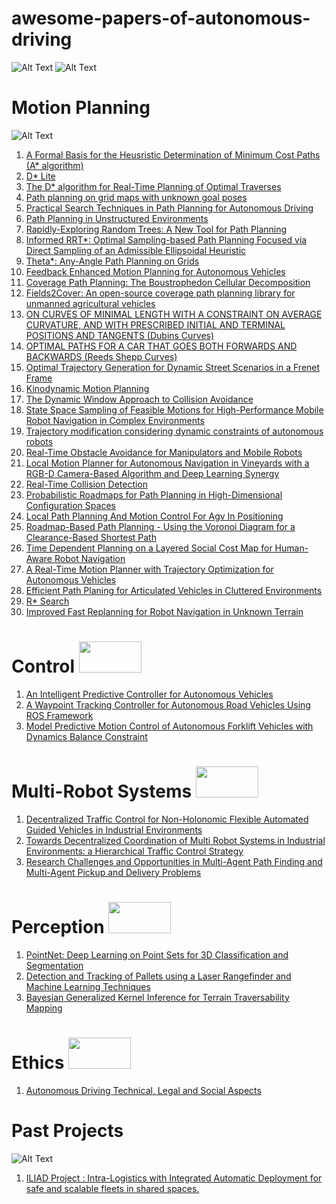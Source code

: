 # awesome-papers-of-autonomous-driving
![Alt Text](https://static01.nyt.com/images/2017/05/26/business/26wheels-top/26wheels-top-superJumbo.gif)
![Alt Text](https://j.gifs.com/rR66g2.gif)

# Motion Planning 
![Alt Text](https://developer-blogs.nvidia.com/wp-content/uploads/2020/01/auto-social-drive-labs-localization-5-seconds.gif)

1) <a href="http://ai.stanford.edu/users/nilsson/OnlinePubs-Nils/PublishedPapers/astar.pdf" target="_blank">A Formal Basis for the Heusristic Determination of Minimum Cost Paths (A* algorithm) </a> 
2) <a href="http://idm-lab.org/bib/abstracts/papers/aaai02b.pdf" target="_blank">D* Lite</a>
3) <a href="https://www.ri.cmu.edu/pub_files/pub3/stentz_anthony__tony__1994_2/stentz_anthony__tony__1994_2.pdf" target="_blank">The D* algorithm for Real-Time Planning of Optimal Traverses</a>
4) <a href="https://ieeexplore.ieee.org/document/6728269" target="_blank">Path planning on grid maps with unknown goal poses</a>
5) <a href="https://ai.stanford.edu/~ddolgov/papers/dolgov_gpp_stair08.pdf" target="_blank">Practical Search Techniques in Path Planning for Autonomous Driving</a>
6) <a href="https://www.researchgate.net/publication/337719881_Path_Planning_in_Unstructured_Environments_A_Real-time_Hybrid_A_Implementation_for_Fast_and_Deterministic_Path_Generation_for_the_KTH_Research_Concept_Vehicle" target="_blank">Path Planning in
Unstructured Environments </a>
7) <a href="http://msl.cs.illinois.edu/~lavalle/papers/Lav98c.pdf" target="_blank">Rapidly-Exploring Random Trees: A New Tool for Path Planning</a>
8) <a href="https://arxiv.org/pdf/1404.2334.pdf" target="_blank">Informed RRT*: Optimal Sampling-based Path Planning Focused via Direct Sampling of an Admissible Ellipsoidal Heuristic</a>
9) <a href="https://arxiv.org/pdf/1401.3843.pdf" target="_blank">Theta*: Any-Angle Path Planning on Grids</a>
10) <a href="https://arxiv.org/pdf/2007.05794.pdf" target="_blank">Feedback Enhanced Motion Planning for Autonomous Vehicles</a>
11) <a href="https://www.ri.cmu.edu/pub_files/pub4/choset_howie_1997_3/choset_howie_1997_3.pdf" target="_blank">Coverage Path Planning: The Boustrophedon Cellular Decomposition</a>
12) <a href="https://arxiv.org/pdf/2210.07838.pdf" target="_blank">Fields2Cover: An open-source coverage path planning library for unmanned agricultural vehicles</a>
13) <a href="https://www.jstor.org/stable/2372560" target="_blank">ON CURVES OF MINIMAL LENGTH WITH A CONSTRAINT ON AVERAGE CURVATURE, AND WITH PRESCRIBED INITIAL AND TERMINAL POSITIONS AND TANGENTS (Dubins Curves)</a>
14) <a href="https://www.google.com/url?sa=t&rct=j&q=&esrc=s&source=web&cd=&ved=2ahUKEwiGydKz_N3-AhVq9zgGHQ0QDMEQFnoECA4QAQ&url=https%3A%2F%2Fprojecteuclid.org%2Fjournals%2Fpacific-journal-of-mathematics%2Fvolume-145%2Fissue-2%2FOptimal-paths-for-a-car-that-goes-both-forwards-and%2Fpjm%2F1102645450.pdf&usg=AOvVaw1VAOI7f5K-LGIAdjoUANcQ" target="_blank">OPTIMAL PATHS FOR A CAR THAT GOES BOTH FORWARDS AND BACKWARDS (Reeds Shepp Curves)</a>
15) <a href="https://www.researchgate.net/profile/Moritz-Werling/publication/224156269_Optimal_Trajectory_Generation_for_Dynamic_Street_Scenarios_in_a_Frenet_Frame/links/54f749df0cf210398e9277af/Optimal-Trajectory-Generation-for-Dynamic-Street-Scenarios-in-a-Frenet-Frame.pdf" target="_blank">Optimal Trajectory Generation for Dynamic Street Scenarios in a Frenet Frame</a>
16) <a href="https://dl.acm.org/doi/pdf/10.1145/174147.174150" target="_blank">Kinodynamic  Motion  Planning</a>
17) <a href="https://www.ri.cmu.edu/pub_files/pub1/fox_dieter_1997_1/fox_dieter_1997_1.pdf" target="_blank">The Dynamic Window Approach to Collision Avoidance</a>
18) <a href="https://www.ri.cmu.edu/pub_files/pub4/howard_thomas_2008_1/howard_thomas_2008_1.pdf" target="_blank">State Space Sampling of Feasible Motions for High-Performance Mobile Robot Navigation in Complex Environments</a>
19)  <a href="http://files.davidqiu.com/research/paper/2012_rosmann_TEB%20Planner%20Trajectory%20modification%20considering%20dynamic%20constraints%20of%20autonomous%20robots%20%5BROBOTIK%202012%5D.pdf" target="_blank">Trajectory modification considering dynamic constraints of autonomous robots</a>
20) <a href="https://khatib.stanford.edu/publications/pdfs/Khatib_1986_IJRR.pdf" target="_blank">Real-Time Obstacle Avoidance for Manipulators and Mobile Robots </a>
21) <a href="https://arxiv.org/pdf/2005.12815.pdf" target="_blank">Local Motion Planner for Autonomous Navigation in Vineyards with a RGB-D Camera-Based Algorithm and Deep Learning Synergy</a>
22) <a href="http://www.r-5.org/files/books/computers/algo-list/realtime-3d/Christer_Ericson-Real-Time_Collision_Detection-EN.pdf" target="_blank">Real-Time Collision Detection</a>
23) <a href="https://www.cs.cmu.edu/~motionplanning/papers/sbp_papers/PRM/prmbasic_01.pdf" target="_blank">Probabilistic Roadmaps for Path Planning in High-Dimensional Configuration Spaces</a>
24) <a href="https://ieeexplore.ieee.org/document/637936" target="_blank">Local Path Planning And Motion Control For Agv In Positioning</a>
25) <a href="https://www.researchgate.net/publication/3344960_Roadmap-Based_Path_Planning_-_Using_the_Voronoi_Diagram_for_a_Clearance-Based_Shortest_Path" target="_blank">Roadmap-Based Path Planning - Using the Voronoi Diagram for a Clearance-Based Shortest Path</a>
26) <a href="http://ais.informatik.uni-freiburg.de/publications/papers/kollmitz15ecmr.pdf" target="_blank">Time Dependent Planning on a Layered Social Cost Map for Human-Aware Robot Navigation</a>
27) <a href="https://www.ri.cmu.edu/pub_files/2012/5/ICRA12_xuwd_Final.pdf" target="_blank">A Real-Time Motion Planner with Trajectory Optimization for Autonomous Vehicles</a>
28) <a href="https://www.mdpi.com/1424-8220/20/23/6821" target="_blank">Efficient Path Planing for Articulated Vehicles in Cluttered Environments</a>
29) <a href="https://www.cs.cmu.edu/~maxim/files/rstar_aaai08.pdf" target="_blank">R* Search</a>
30) <a href="https://www.cs.cmu.edu/~maxim/files/dlite_tro05.pdf" target="_blank">Improved Fast Replanning for Robot Navigation in Unknown Terrain</a>

# Control <img src=https://user-images.githubusercontent.com/45606539/119007993-a6800d00-b989-11eb-9bbd-1009e790448a.gif width=100 height=50>
1) <a href="https://apps.dtic.mil/sti/pdfs/ADA282852.pdf" target="_blank">An Intelligent Predictive Controller for Autonomous Vehicles</a>
2) <a href="https://www.mdpi.com/1424-8220/20/14/4062" target="_blank">A Waypoint Tracking Controller for Autonomous
Road Vehicles Using ROS Framework</a>
3) <a href="https://people.eng.unimelb.edu.au/alirezam/PDF/ICARCV2016_MPMC.pdf" target="_blank">Model Predictive Motion Control of Autonomous
Forklift Vehicles with Dynamics Balance Constraint</a>

# Multi-Robot Systems <img src=https://homepages.laas.fr/afranchi/robotics/sites/default/myFiles/images/srg-3Dsim-1.gif width=100 height=50>
1) <a href="https://www.tandfonline.com/doi/abs/10.1163/016918611X563283" target="_blank">Decentralized Traffic Control for Non-Holonomic Flexible Automated Guided Vehicles in Industrial Environments</a>
2) <a href="https://ieeexplore.ieee.org/document/6646110" target="_blank">Towards Decentralized Coordination of Multi Robot Systems in Industrial Environments: a Hierarchical Traffic Control Strategy</a>
3) <a href="http://www.orensalzman.com/docs/AAMAS20.pdf" target="_blank">Research Challenges and Opportunities in Multi-Agent Path Finding and Multi-Agent Pickup and Delivery Problems</a>

# Perception <img src=https://pratt.duke.edu/sites/pratt.duke.edu/files/frustum.gif width=100 height=50>
1) <a href="https://arxiv.org/pdf/1612.00593.pdf" target="_blank">PointNet: Deep Learning on Point Sets for 3D Classification and Segmentation</a>
2) <a href="https://inria.hal.science/hal-02557329/document" target="_blank">Detection and Tracking of Pallets using a Laser Rangefinder and Machine Learning Techniques</a>
3) <a href="http://proceedings.mlr.press/v87/shan18a/shan18a.pdf" target="_blank">Bayesian Generalized Kernel Inference for Terrain Traversability Mapping</a>

# Ethics <img src=https://cdn.techinasia.com/wp-content/uploads/2021/06/1624011493_court-law.gif width=100 height=50>
1) <a href="https://typeset.io/pdf/autonomous-driving-technical-legal-and-social-aspects-488md5hik9.pdf" target="_blank">Autonomous Driving Technical, Legal and Social Aspects </a>

# Past Projects 
![Alt Text](https://iliad-project.eu/wp-content/uploads/2016/05/ILIAD-1-e1491249847738.jpg)
1) <a href="https://iliad-project.eu/" target="_blank">ILIAD Project : Intra-Logistics with Integrated Automatic Deployment for safe and scalable fleets in shared spaces.  </a>



